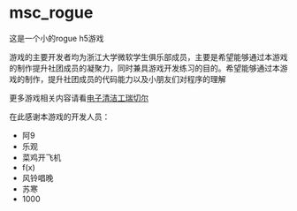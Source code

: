 # msc_rogue
这是一个小的rogue h5游戏

游戏的主要开发者均为浙江大学微软学生俱乐部成员，主要是希望能够通过本游戏的制作提升社团成员的凝聚力，同时兼具游戏开发练习的目的。希望能够通过本游戏的制作，提升社团成员的代码能力以及小朋友们对程序的理解

更多游戏相关内容请看[电子清洁工瑞切尔](https://github.com/Tianji95/msc_rogue/blob/master/doc/%E7%94%B5%E5%AD%90%E6%B8%85%E6%B4%81%E5%B7%A5%E7%91%9E%E5%88%87%E5%B0%94.pdf)

在此感谢本游戏的开发人员：

+ 阿9
+ 乐观
+ 菜鸡开飞机
+ f(x)
+ 风铃唱晚
+ 苏寒
+ 1000
